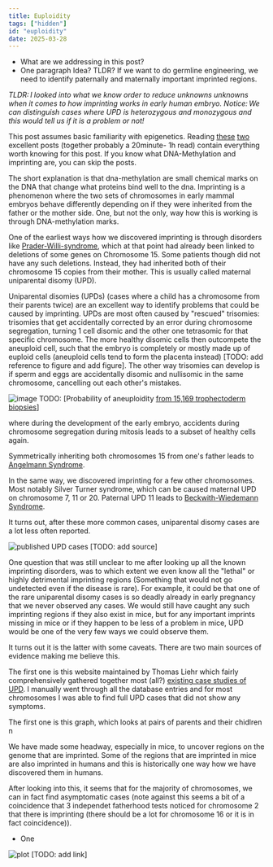 ```yaml
---
title: Euploidity
tags: ["hidden"]
id: "euploidity"
date: 2025-03-28
---
```

- What are we addressing in this post? 
- One paragraph Idea? TLDR?
If we want to do germline engineering, we need to identify paternally and maternally important imprinted regions. 

*TLDR: I looked into what we know  order to reduce unknowns unknowns when it comes to how imprinting works in early human embryo. Notice: We can distinguish cases where UPD is heterozygous and monozygous and this would tell us if it is a problem or not!* 

This post assumes basic familiarity with epigenetics. Reading [these](https://denovo.substack.com/p/what-is-epigenetics) [two](https://denovo.substack.com/p/epigenetics-of-the-mammalian-germline) excellent posts (together probably a 20minute- 1h read) contain everything worth knowing for this post. If you know what DNA-Methylation and imprinting are, you can skip the posts. 

The short explanation is that dna-methylation are small chemical marks on the DNA that change what proteins bind well to the dna. Imprinting is a phenomenon where the two sets of chromosomes in early mammal embryos behave differently depending on if they were inherited from the father or the mother side. One, but not the only, way how this is working is through DNA-methylation marks. 

One of the earliest ways how we discovered imprinting is through disorders like [Prader-Willi-syndrome](https://en.wikipedia.org/wiki/Prader%E2%80%93Willi_syndrome), which at that point had already been linked to deletions of some genes on Chromosome 15. Some patients though did not have any such deletions. Instead, they had inherited both of their chromosome 15 copies from their mother. This is usually called maternal uniparental disomy (UPD). 

Uniparental disomies (UPDs) (cases where a child has a chromosome from their parents twice) are an excellent way to identify problems that could be caused by imprinting. UPDs are most often caused by "rescued" trisomies: trisomies that get accidentally corrected by an error during chromosome segregation, turning 1 cell disomic and the other one tetrasomic for that specific chromosome. The more healthy disomic cells then outcompete the aneuploid cell, such that the embryo is completely or mostly made up of euploid cells (aneuploid cells tend to form the placenta instead) [TODO: add reference to figure and add figure]. The other way trisomies can develop is if sperm and eggs are accidentally disomic and nullisomic in the same chromosome, cancelling out each other's mistakes.

![image](https://cdn.ncbi.nlm.nih.gov/pmc/blobs/6405/4389946/701e3e6d7208/10815_2014_333_Fig1_HTML.jpg)
TODO: [Probability of aneuploidity [from 15,169 trophectoderm biopsies](https://pmc.ncbi.nlm.nih.gov/articles/PMC4389946/)]

where during the development of the early embryo, accidents during chromosome segregation during mitosis leads to a subset of healthy cells again.


Symmetrically inheriting both chromosomes 15 from one's father leads to [Angelmann Syndrome](https://en.wikipedia.org/wiki/Angelman_syndrome). 

In the same way, we discovered imprinting for a few other chromosomes. Most notably Silver Turner syndrome, which can be caused maternal UPD on chromosome 7, 11 or 20. Paternal UPD 11 leads to [Beckwith-Wiedemann Syndrome](https://en.wikipedia.org/wiki/Beckwith%E2%80%93Wiedemann_syndrome). 

It turns out, after these more common cases, uniparental disomy cases are a lot less often reported.

![published UPD cases](https://www.tassiloneubauer.com/images/published_upd_cases.png)
[TODO: add source]

One question that was still unclear to me after looking up all the known imprinting disorders, was to which extent we even know all the "lethal" or highly detrimental imprinting regions (Something that would not go undetected even if the disease is rare). For example, it could be that one of the rare uniparental disomy cases is so deadly already in early pregnancy that we never observed any cases. We would still have caught any such imprinting regions if they also exist in mice, but for any important imprints missing in mice or if they happen to be less of a problem in mice, UPD would be one of the very few ways we could observe them.

It turns out it is the latter with some caveats. There are two main sources of evidence making me believe this.

The first one is this website maintained by Thomas Liehr which fairly comprehensively gathered together most (all?) [existing case studies of UPD](https://cs-tl.de/DB/CA/UPD/0-Start.html). I manually went through all the database entries and for most chromosomes I was able to find full UPD cases that did not show any symptoms. 

The first one is this graph, which looks at pairs of parents and their chidlren n




We have made some headway, especially in mice, to uncover regions on the genome that are imprinted. Some of the regions that are imprinted in mice are also imprinted in humans and this is historically one way how we have discovered them in humans.











After looking into this, it seems that for the majority of chromosomes, we can in fact find asymptomatic cases (note against this seems a bit of a coincidence that 3 independet fatherhood tests noticed for chromosome 2 that there is imprinting (there should be a lot for chromosome 16 or it is in fact coincidence)). 
- One 




![plot ](https://www.tassiloneubauer.com/images/UPD_cases_23andMe_UK_Biobank.png)
[TODO: add link]

